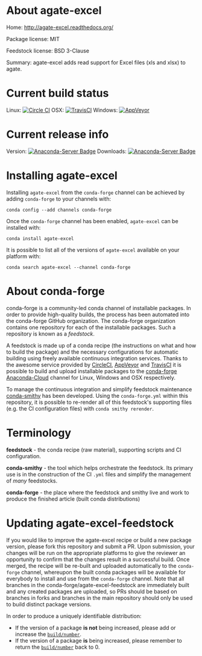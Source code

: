 About agate-excel
=================

Home: http://agate-excel.readthedocs.org/

Package license: MIT

Feedstock license: BSD 3-Clause

Summary: agate-excel adds read support for Excel files (xls and xlsx) to agate.



Current build status
====================

Linux: [![Circle CI](https://circleci.com/gh/conda-forge/agate-excel-feedstock.svg?style=shield)](https://circleci.com/gh/conda-forge/agate-excel-feedstock)
OSX: [![TravisCI](https://travis-ci.org/conda-forge/agate-excel-feedstock.svg?branch=master)](https://travis-ci.org/conda-forge/agate-excel-feedstock)
Windows: [![AppVeyor](https://ci.appveyor.com/api/projects/status/github/conda-forge/agate-excel-feedstock?svg=True)](https://ci.appveyor.com/project/conda-forge/agate-excel-feedstock/branch/master)

Current release info
====================
Version: [![Anaconda-Server Badge](https://anaconda.org/conda-forge/agate-excel/badges/version.svg)](https://anaconda.org/conda-forge/agate-excel)
Downloads: [![Anaconda-Server Badge](https://anaconda.org/conda-forge/agate-excel/badges/downloads.svg)](https://anaconda.org/conda-forge/agate-excel)

Installing agate-excel
======================

Installing `agate-excel` from the `conda-forge` channel can be achieved by adding `conda-forge` to your channels with:

```
conda config --add channels conda-forge
```

Once the `conda-forge` channel has been enabled, `agate-excel` can be installed with:

```
conda install agate-excel
```

It is possible to list all of the versions of `agate-excel` available on your platform with:

```
conda search agate-excel --channel conda-forge
```


About conda-forge
=================

conda-forge is a community-led conda channel of installable packages.
In order to provide high-quality builds, the process has been automated into the
conda-forge GitHub organization. The conda-forge organization contains one repository
for each of the installable packages. Such a repository is known as a *feedstock*.

A feedstock is made up of a conda recipe (the instructions on what and how to build
the package) and the necessary configurations for automatic building using freely
available continuous integration services. Thanks to the awesome service provided by
[CircleCI](https://circleci.com/), [AppVeyor](http://www.appveyor.com/)
and [TravisCI](https://travis-ci.org/) it is possible to build and upload installable
packages to the [conda-forge](https://anaconda.org/conda-forge)
[Anaconda-Cloud](http://docs.anaconda.org/) channel for Linux, Windows and OSX respectively.

To manage the continuous integration and simplify feedstock maintenance
[conda-smithy](http://github.com/conda-forge/conda-smithy) has been developed.
Using the ``conda-forge.yml`` within this repository, it is possible to re-render all of
this feedstock's supporting files (e.g. the CI configuration files) with ``conda smithy rerender``.


Terminology
===========

**feedstock** - the conda recipe (raw material), supporting scripts and CI configuration.

**conda-smithy** - the tool which helps orchestrate the feedstock.
                   Its primary use is in the construction of the CI ``.yml`` files
                   and simplify the management of *many* feedstocks.

**conda-forge** - the place where the feedstock and smithy live and work to
                  produce the finished article (built conda distributions)


Updating agate-excel-feedstock
==============================

If you would like to improve the agate-excel recipe or build a new
package version, please fork this repository and submit a PR. Upon submission,
your changes will be run on the appropriate platforms to give the reviewer an
opportunity to confirm that the changes result in a successful build. Once
merged, the recipe will be re-built and uploaded automatically to the
`conda-forge` channel, whereupon the built conda packages will be available for
everybody to install and use from the `conda-forge` channel.
Note that all branches in the conda-forge/agate-excel-feedstock are
immediately built and any created packages are uploaded, so PRs should be based
on branches in forks and branches in the main repository should only be used to
build distinct package versions.

In order to produce a uniquely identifiable distribution:
 * If the version of a package **is not** being increased, please add or increase
   the [``build/number``](http://conda.pydata.org/docs/building/meta-yaml.html#build-number-and-string).
 * If the version of a package **is** being increased, please remember to return
   the [``build/number``](http://conda.pydata.org/docs/building/meta-yaml.html#build-number-and-string)
   back to 0.
